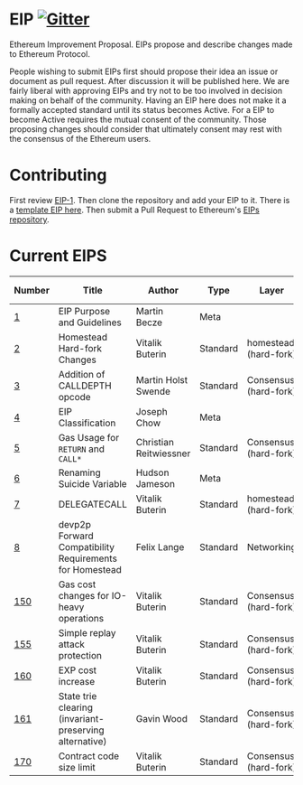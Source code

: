 # EIP [![Gitter](https://badges.gitter.im/Join%20Chat.svg)](https://gitter.im/ethereum/EIPs?utm_source=badge&utm_medium=badge&utm_campaign=pr-badge)
Ethereum Improvement Proposal. EIPs propose and describe changes made to Ethereum Protocol.

People wishing to submit EIPs first should propose their idea an issue or document as pull request. After discussion it will be published here. We are fairly liberal with approving EIPs and try not to be too involved in decision making on behalf of the community. Having an EIP here does not make it a formally accepted standard until its status becomes Active. For a EIP to become Active requires the mutual consent of the community. Those proposing changes should consider that ultimately consent may rest with the consensus of the Ethereum users.

# Contributing
First review [EIP-1](EIPS/eip-1.mediawiki). Then clone the repository and add your EIP to it. There is a [template EIP here](eip-X.mediawiki). Then submit a Pull Request to Ethereum's [EIPs repository](https://github.com/ethereum/EIPs).

# Current EIPS
| Number        |Title         | Author | Type  | Layer        | Status / Discussion | 
| ------------- | ------------ | ------ | ----- | -------------| ------------------- |
| [1](EIPS/eip-1.mediawiki)    | EIP Purpose and Guidelines | Martin Becze | Meta | | Active |
| [2](EIPS/eip-2.mediawiki)    | Homestead Hard-fork Changes | Vitalik Buterin | Standard | homestead (hard-fork) | Accepted |
| [3](EIPS/eip-3.mediawiki)    | Addition of CALLDEPTH opcode | Martin Holst Swende | Standard | Consensus (hard-fork) | [Draft](https://github.com/ethereum/EIPs/issues/25) |
| [4](EIPS/eip-4.mediawiki)    | EIP Classification | Joseph Chow | Meta | | Draft |
| [5](EIPS/eip-5.md)    | Gas Usage for `RETURN` and `CALL*` | Christian Reitwiessner | Standard | Consensus (hard-fork) | [Draft](https://github.com/ethereum/EIPs/issues/8) |
| [6](EIPS/eip-6.md)    | Renaming Suicide Variable | Hudson Jameson | Meta |  | [Draft](https://github.com/ethereum/EIPs/pull/42) |
| [7](EIPS/eip-7.md)    | DELEGATECALL | Vitalik Buterin | Standard | homestead (hard-fork) | [Accepted](https://github.com/ethereum/EIPs/issues/23) |
| [8](EIPS/eip-8.md)    | devp2p Forward Compatibility Requirements for Homestead | Felix Lange | Standard | Networking | [Accepted](https://github.com/ethereum/EIPs/pull/49) |
| [150](https://github.com/ethereum/EIPs/issues/150)    | Gas cost changes for IO-heavy operations | Vitalik Buterin | Standard | Consensus (hard-fork) | [Accepted](https://github.com/ethereum/EIPs/issues/150) |
| [155](https://github.com/ethereum/EIPs/issues/155)    | Simple replay attack protection | Vitalik Buterin | Standard | Consensus (hard-fork) | [Accepted](https://github.com/ethereum/EIPs/issues/155) |
| [160](https://github.com/ethereum/EIPs/issues/160)    | EXP cost increase | Vitalik Buterin | Standard | Consensus (hard-fork) | [Accepted](https://github.com/ethereum/EIPs/issues/160) |
| [161](https://github.com/ethereum/EIPs/issues/161)    | State trie clearing (invariant-preserving alternative) | Gavin Wood | Standard | Consensus (hard-fork) | [Accepted](https://github.com/ethereum/EIPs/issues/161) |
| [170](https://github.com/ethereum/EIPs/issues/170)    | Contract code size limit | Vitalik Buterin | Standard | Consensus (hard-fork) | [Accepted](https://github.com/ethereum/EIPs/issues/170) |
